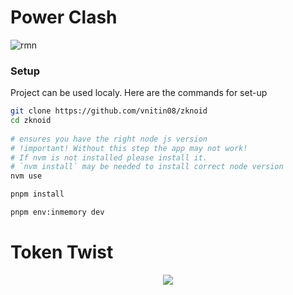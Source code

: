 # Power Clash
![rmn](https://github.com/user-attachments/assets/f681d997-f0ac-4bcb-9acf-348ecbd11342)





### Setup
Project can be used localy. Here are the commands for set-up

```bash
git clone https://github.com/vnitin08/zknoid
cd zknoid
 
# ensures you have the right node js version
# !important! Without this step the app may not work!
# If nvm is not installed please install it. 
# `nvm install` may be needed to install correct node version
nvm use

pnpm install

pnpm env:inmemory dev
```



# Token Twist

<p align="center">
  <img src = "https://github.com/user-attachments/assets/91d51801-9852-4e50-97db-b8b62adb60c9" />
</p>



